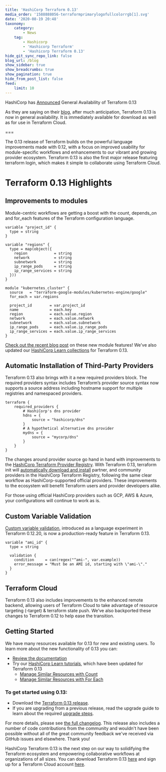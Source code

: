 ```yaml
---
title: 'HashiCorp Terraform 0.13'
media_order: '1588888056-terraformprimarylogofullcolorrgb[1].svg'
date: '2020-08-19 20:48'
taxonomy:
    category:
        - News
    tag:
        - Hashicorp
        - 'Hashicorp Terraform'
        - 'Hashicorp Terraform 0.13'
hide_git_sync_repo_link: false
blog_url: /blog
show_sidebar: true
show_breadcrumbs: true
show_pagination: true
hide_from_post_list: false
feed:
    limit: 10
---
```


HashiCorp has [Announced](https://www.hashicorp.com/blog/announcing-hashicorp-terraform-0-13/) General Availability of Terraform 0.13

As they are saying on their [blog](https://www.hashicorp.com/blog/announcing-hashicorp-terraform-0-13/), after much anticipation, Terraform 0.13 is now in general availability. It is immediately available for download as well as for use in Terraform Cloud.

===

The 0.13 release of Terraform builds on the powerful language improvements made with 0.12, with a focus on improved usability for module-specific workflows and enhancements to our vibrant and growing provider ecosystem. Terraform 0.13 is also the first major release featuring terraform login, which makes it simple to collaborate using Terraform Cloud.

# Terraform 0.13 Highlights
## Improvements to modules
Module-centric workflows are getting a boost with the count, depends_on and for_each features of the Terraform configuration language.
```
variable "project_id" {
  type = string
}

variable "regions" {
  type = map(object({
    region            = string
    network           = string
    subnetwork        = string
    ip_range_pods     = string
    ip_range_services = string
  }))
}

module "kubernetes_cluster" {
  source   = "terraform-google-modules/kubernetes-engine/google"
  for_each = var.regions

  project_id        = var.project_id
  name              = each.key
  region            = each.value.region
  network           = each.value.network
  subnetwork        = each.value.subnetwork
  ip_range_pods     = each.value.ip_range_pods
  ip_range_services = each.value.ip_range_services
}
```
[Check out the recent blog post](https://www.hashicorp.com/blog/terraform-0-13-brings-powerful-meta-arguments-to-modular-workflows) on these new module features! We've also updated our [HashiCorp Learn collections](https://learn.hashicorp.com/collections/terraform/configuration-language) for Terraform 0.13.

## Automatic Installation of Third-Party Providers
Terraform 0.13 also brings with it a new required providers block. The required providers syntax includes Terraform’s provider source syntax now supports a source address including hostname support for multiple registries and namespaced providers.
```
terraform {
    required_providers {
        # HashiCorp's dns provider
        hdns = {
            source = "hashicorp/dns"
        }
        # A hypothetical alternative dns provider
        mydns = {
            source = "mycorp/dns"
        }
    }
}
```
The changes around provider source go hand in hand with improvements to the [HashiCorp Terraform Provider Registry](https://registry.terraform.io/). With Terraform 0.13, terraform init will [automatically download and install](https://www.hashicorp.com/blog/automatic-installation-of-third-party-providers-with-terraform-0-13) partner, and community providers in the HashiCorp Terraform Registry, following the same clear workflow as HashiCorp-supported official providers. These improvements to the ecosystem will benefit Terraform users and provider developers alike.

For those using official HashiCorp providers such as GCP, AWS & Azure, your configurations will continue to work as is.

## Custom Variable Validation
[Custom variable validation](https://www.hashicorp.com/blog/custom-variable-validation-in-terraform-0-13), introduced as a language experiment in Terraform 0.12.20, is now a production-ready feature in Terraform 0.13.
```
variable "ami_id" {
  type = string

  validation {
    condition     = can(regex("^ami-", var.example))
    error_message = "Must be an AMI id, starting with \"ami-\"."
  }
}
```
## Terraform Cloud
Terraform 0.13 also includes improvements to the enhanced remote backend, allowing users of Terraform Cloud to take advantage of resource targeting (-target) & terraform state push. We’ve also backported these changes to Terraform 0.12 to help ease the transition.

## Getting Started
We have many resources available for 0.13 for new and existing users. To learn more about the new functionality of 0.13 you can:

* [Review the documentation](https://www.terraform.io/docs/cli-index.html)
* Try our [HashiCorp Learn tutorials](https://learn.hashicorp.com/terraform), which have been updated for Terraform 0.13
    * [Manage Similar Resources with Count](https://learn.hashicorp.com/tutorials/terraform/count)
    * [Manage Similar Resources with For Each](https://learn.hashicorp.com/tutorials/terraform/for-each)

### To get started using 0.13:

* Download the [Terraform 0.13 release](https://www.terraform.io/downloads.html).
* If you are upgrading from a previous release, read the upgrade guide to learn about the required [upgrade steps](https://www.terraform.io/upgrade-guides/0-13.html).

For more details, please see [the full changelog](https://github.com/hashicorp/terraform/blob/master/CHANGELOG.md). This release also includes a number of code contributions from the community and wouldn't have been possible without all of the great community feedback we've received via GitHub issues and elsewhere. Thank you!

HashiCorp Terraform 0.13 is the next step on our way to solidifying the Terraform ecosystem and empowering collaborative workflows at organizations of all sizes. You can download Terraform 0.13 [here](https://www.terraform.io/downloads.html) and sign up for a Terraform Cloud account [here](https://app.terraform.io/signup?utm_source=blog_0.12&utm_campaign=intro_tf_cloud_remote).